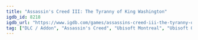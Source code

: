 ```yaml
---
title: "Assassin's Creed III: The Tyranny of King Washington"
igdb_id: 8218
igdb_url: "https://www.igdb.com/games/assassins-creed-iii-the-tyranny-of-king-washington"
tag: ["DLC / Addon", "Assassin's Creed", "Ubisoft Montreal", "Ubisoft Québec", "Adventure", "Single player", "Multiplayer", "Third person", "Action", "Historical", "Stealth", "Open world"]
---
```


